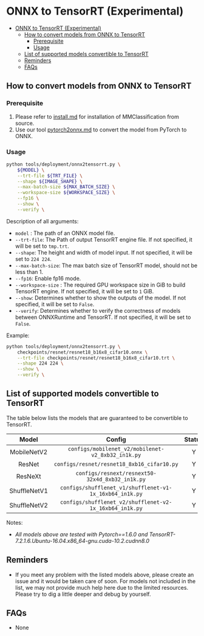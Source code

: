 # ONNX to TensorRT (Experimental)

<!-- TOC -->

- [ONNX to TensorRT (Experimental)](#onnx-to-tensorrt-experimental)
  - [How to convert models from ONNX to TensorRT](#how-to-convert-models-from-onnx-to-tensorrt)
    - [Prerequisite](#prerequisite)
    - [Usage](#usage)
  - [List of supported models convertible to TensorRT](#list-of-supported-models-convertible-to-tensorrt)
  - [Reminders](#reminders)
  - [FAQs](#faqs)

<!-- TOC -->

## How to convert models from ONNX to TensorRT

### Prerequisite

1. Please refer to [install.md](https://mmclassification.readthedocs.io/en/latest/install.html#install-mmclassification) for installation of MMClassification from source.
2. Use our tool [pytorch2onnx.md](./pytorch2onnx.md) to convert the model from PyTorch to ONNX.

### Usage

```bash
python tools/deployment/onnx2tensorrt.py \
    ${MODEL} \
    --trt-file ${TRT_FILE} \
    --shape ${IMAGE_SHAPE} \
    --max-batch-size ${MAX_BATCH_SIZE} \
    --workspace-size ${WORKSPACE_SIZE} \
    --fp16 \
    --show \
    --verify \
```

Description of all arguments:

- `model` : The path of an ONNX model file.
- `--trt-file`: The Path of output TensorRT engine file. If not specified, it will be set to `tmp.trt`.
- `--shape`: The height and width of model input. If not specified, it will be set to `224 224`.
- `--max-batch-size`: The max batch size of TensorRT model, should not be less than 1.
- `--fp16`: Enable fp16 mode.
- `--workspace-size` : The required GPU workspace size in GiB to build TensorRT engine. If not specified, it will be set to `1` GiB.
- `--show`: Determines whether to show the outputs of the model. If not specified, it will be set to `False`.
- `--verify`: Determines whether to verify the correctness of models between ONNXRuntime and TensorRT. If not specified, it will be set to `False`.

Example:

```bash
python tools/deployment/onnx2tensorrt.py \
    checkpoints/resnet/resnet18_b16x8_cifar10.onnx \
    --trt-file checkpoints/resnet/resnet18_b16x8_cifar10.trt \
    --shape 224 224 \
    --show \
    --verify \
```

## List of supported models convertible to TensorRT

The table below lists the models that are guaranteed to be convertible to TensorRT.

|    Model     |                                    Config                                    | Status |
| :----------: | :--------------------------------------------------------------------------: | :----: |
| MobileNetV2  |            `configs/mobilenet_v2/mobilenet-v2_8xb32_in1k.py`             |   Y    |
|    ResNet    |                  `configs/resnet/resnet18_8xb16_cifar10.py`                  |   Y    |
|   ResNeXt    |             `configs/resnext/resnext50-32x4d_8xb32_in1k.py`              |   Y    |
| ShuffleNetV1 | `configs/shufflenet_v1/shufflenet-v1-1x_16xb64_in1k.py` |   Y    |
| ShuffleNetV2 | `configs/shufflenet_v2/shufflenet-v2-1x_16xb64_in1k.py` |   Y    |

Notes:

- *All models above are tested with Pytorch==1.6.0 and TensorRT-7.2.1.6.Ubuntu-16.04.x86_64-gnu.cuda-10.2.cudnn8.0*

## Reminders

- If you meet any problem with the listed models above, please create an issue and it would be taken care of soon. For models not included in the list, we may not provide much help here due to the limited resources. Please try to dig a little deeper and debug by yourself.

## FAQs

- None
